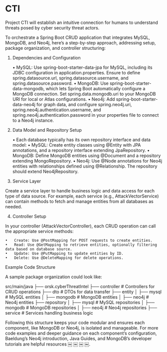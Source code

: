 # CTI
Project CTI will establish an intuitive connection for humans to understand threats posed by cyber security threat actors. 


To orchestrate a Spring Boot CRUD application that integrates MySQL, MongoDB, and Neo4j, here’s a step-by-step approach, addressing setup, package organization, and controller structuring:

1. Dependencies and Configuration

	•	MySQL: Use spring-boot-starter-data-jpa for MySQL, including its JDBC configuration in application.properties. Ensure to define spring.datasource.url, spring.datasource.username, and spring.datasource.password.
	•	MongoDB: Use spring-boot-starter-data-mongodb, which lets Spring Boot automatically configure a MongoDB connection. Set spring.data.mongodb.uri to your MongoDB URI for local or Atlas configurations.
	•	Neo4j: Add spring-boot-starter-data-neo4j for graph data, and configure spring.neo4j.uri, spring.neo4j.authentication.username, and spring.neo4j.authentication.password in your properties file to connect to a Neo4j instance.

2. Data Model and Repository Setup

	•	Each database typically has its own repository interface and data model:
	•	MySQL: Create entity classes using @Entity with JPA annotations, and a repository interface extending JpaRepository.
	•	MongoDB: Define MongoDB entities using @Document and a repository extending MongoRepository.
	•	Neo4j: Use @Node annotations for Neo4j entities with relationships defined using @Relationship. The repository should extend Neo4jRepository.

3. Service Layer

Create a service layer to handle business logic and data access for each type of data source. For example, each service (e.g., AttackVectorService) can contain methods to fetch and manage entities from all databases as needed.

4. Controller Setup

In your controller (AttackVectorController), each CRUD operation can call the appropriate service methods:

	•	Create: Use @PostMapping for POST requests to create entities.
	•	Read: Use @GetMapping to retrieve entities, optionally filtering data based on database source.
	•	Update: Use @PutMapping to update entities by ID.
	•	Delete: Use @DeleteMapping for delete operations.

Example Code Structure

A sample package organization could look like:

src/main/java
├── orsk.cyberThreatIntel
    ├── controller       # Controllers for CRUD operations
    ├── dto              # DTOs for data transfer
    ├── entity
    │   ├── mysql        # MySQL entities
    │   ├── mongodb      # MongoDB entities
    │   ├── neo4j        # Neo4j entities
    ├── repository
    │   ├── mysql        # MySQL repositories
    │   ├── mongodb      # MongoDB repositories
    │   ├── neo4j        # Neo4j repositories
    ├── service          # Services handling business logic

Following this structure keeps your code modular and ensures each component, like MongoDB or Neo4j, is isolated and manageable. For more code examples and deeper guidance on each component’s configuration, Baeldung’s Neo4j introduction, Java Guides, and MongoDB’s developer tutorials are helpful resources ￼ ￼ ￼ ￼.
